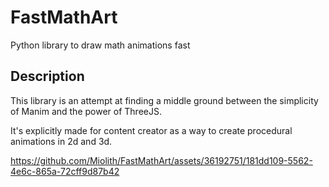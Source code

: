 # FastMathArt
Python library to draw math animations fast

## Description
This library is an attempt at finding a middle ground between the simplicity of Manim and the power of ThreeJS.

It's explicitly made for content creator as a way to create procedural animations in 2d and 3d.

https://github.com/Miolith/FastMathArt/assets/36192751/181dd109-5562-4e6c-865a-72cff9d87b42